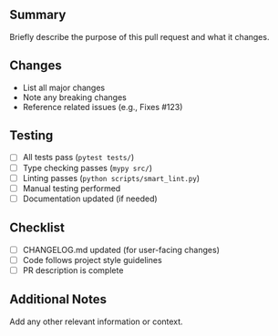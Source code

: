 ## Summary
Briefly describe the purpose of this pull request and what it changes.

## Changes
- List all major changes
- Note any breaking changes
- Reference related issues (e.g., Fixes #123)

## Testing
- [ ] All tests pass (`pytest tests/`)
- [ ] Type checking passes (`mypy src/`)
- [ ] Linting passes (`python scripts/smart_lint.py`)
- [ ] Manual testing performed
- [ ] Documentation updated (if needed)

## Checklist
- [ ] CHANGELOG.md updated (for user-facing changes)
- [ ] Code follows project style guidelines
- [ ] PR description is complete

## Additional Notes
Add any other relevant information or context.
